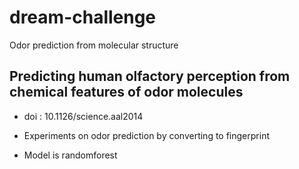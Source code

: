 # dream-challenge
Odor prediction from molecular structure
## Predicting human olfactory perception from chemical features of odor molecules
- doi : 10.1126/science.aal2014

- Experiments on odor prediction by converting to fingerprint
- Model is randomforest
